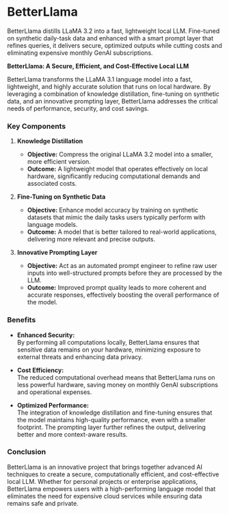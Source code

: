 # BetterLlama
BetterLlama distills LLaMA 3.2 into a fast, lightweight local LLM. Fine-tuned on synthetic daily-task data and enhanced with a smart prompt layer that refines queries, it delivers secure, optimized outputs while cutting costs and eliminating expensive monthly GenAI subscriptions.

**BetterLlama: A Secure, Efficient, and Cost-Effective Local LLM**

BetterLlama transforms the LLaMA 3.1 language model into a fast, lightweight, and highly accurate solution that runs on local hardware. By leveraging a combination of knowledge distillation, fine-tuning on synthetic data, and an innovative prompting layer, BetterLlama addresses the critical needs of performance, security, and cost savings.

### Key Components

1. **Knowledge Distillation**  
   - **Objective:** Compress the original LLaMA 3.2 model into a smaller, more efficient version.  
   - **Outcome:** A lightweight model that operates effectively on local hardware, significantly reducing computational demands and associated costs.

2. **Fine-Tuning on Synthetic Data**  
   - **Objective:** Enhance model accuracy by training on synthetic datasets that mimic the daily tasks users typically perform with language models.  
   - **Outcome:** A model that is better tailored to real-world applications, delivering more relevant and precise outputs.

3. **Innovative Prompting Layer**  
   - **Objective:** Act as an automated prompt engineer to refine raw user inputs into well-structured prompts before they are processed by the LLM.  
   - **Outcome:** Improved prompt quality leads to more coherent and accurate responses, effectively boosting the overall performance of the model.

### Benefits

- **Enhanced Security:**  
  By performing all computations locally, BetterLlama ensures that sensitive data remains on your hardware, minimizing exposure to external threats and enhancing data privacy.

- **Cost Efficiency:**  
  The reduced computational overhead means that BetterLlama runs on less powerful hardware, saving money on monthly GenAI subscriptions and operational expenses.

- **Optimized Performance:**  
  The integration of knowledge distillation and fine-tuning ensures that the model maintains high-quality performance, even with a smaller footprint. The prompting layer further refines the output, delivering better and more context-aware results.

### Conclusion

BetterLlama is an innovative project that brings together advanced AI techniques to create a secure, computationally efficient, and cost-effective local LLM. Whether for personal projects or enterprise applications, BetterLlama empowers users with a high-performing language model that eliminates the need for expensive cloud services while ensuring data remains safe and private.
